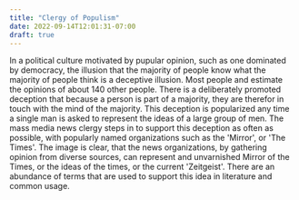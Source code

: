 ```yaml
---
title: "Clergy of Populism"
date: 2022-09-14T12:01:31-07:00
draft: true
---
```


In a political culture motivated by pupular opinion, such as one dominated by democracy, the illusion that the majority of people know what the majority of people think is a deceptive illusion. Most people and estimate the opinions of about 140 other people. There is a deliberately promoted deception that because a person is part of a majority, they are therefor in touch with the mind of the majority. This deception is popularized any time a single man is asked to represent the ideas of a large group of men. The mass media news clergy steps in to support this deception as often as possible, with popularly named organizations such as the 'Mirror', or 'The Times'. The image is clear, that the news organizations, by gathering opinion from diverse sources, can represent and unvarnished Mirror of the Times, or the ideas of the times, or the current 'Zeitgeist'. There are an abundance of terms that are used to support this idea in literature and common usage.
